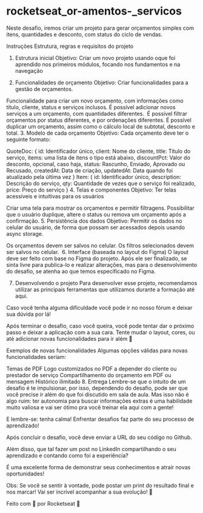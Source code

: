 # rocketseat_or-amentos-_servicos

Neste desafio, iremos criar um projeto para gerar orçamentos simples com itens, quantidades e desconto, com status do ciclo de vendas.

Instruções
Estrutura, regras e requisitos do projeto

1. Estrutura inicial
Objetivo: Criar um novo projeto usando oque foi aprendido nos primeiros módulos, focando nos fundamentos e na navegação

2. Funcionalidades de orçamento
Objetivo: Criar funcionalidades para a gestão de orçamentos.

Funcionalidade para criar um novo orçamento, com informações como título, cliente, status e serviços inclusos.
É possível adicionar novos serviços a um orçamento, com quantidades diferentes. 
É possível filtrar orçamentos por status diferentes, e por ordenações diferentes.
É possível duplicar um orçamento, assim como o cálculo local de subtotal, desconto e total.
3. Modelo de cada orçamento
Objetivo: Cada orçamento deve ter o seguinte formato:

QuoteDoc: { id: Identificador único, client: Nome do cliente, title: Título do serviço, items: uma lista de itens o tipo está abaixo, discountPct: Valor do desconto, opcional, caso haja, status: Rascunho, Enviado, Aprovado ou Recusado, createdAt: Data de criação, updatedAt: Data quando foi atualizado pela última vez }
Item: { id: Identificador único, description: Descrição do serviço, qty: Quantidade de vezes que o serviço foi realizado, price: Preço do serviço }
4. Telas e componentes
Objetivo: Ter telas acessíveis e intuitivas para os usuários

Criar uma tela para mostrar os orçamentos e permitir filtragens.
Possibilitar que o usuário duplique, altere o status ou remova um orçamento após a confirmação.
5. Persistência dos dados
Objetivo: Permitir os dados no celular do usuário, de forma que possam ser acessados depois usando async storage.

Os orçamentos devem ser salvos no celular.
Os filtros selecionados devem ser salvos no celular. 
6. Interface (baseada no layout do Figma)
O layout deve ser feito com base no Figma do projeto. Após ele ser finalizado, se sinta livre para publica-lo e realizar alterações, mas para o desenvolvimento do desafio, se atenha ao que temos especificado no Figma.

7. Desenvolvendo o projeto
Para desenvolver esse projeto, recomendamos utilizar as principais ferramentas que utilizamos durante a formação até aqui.

Caso você tenha alguma dificuldade você pode ir no nosso 
fórum
 e deixar sua dúvida por lá!

Após terminar o desafio, caso você queira, você pode tentar dar o próximo passo e deixar a aplicação com a sua cara. Tente mudar o layout, cores, ou até adicionar novas funcionalidades para ir além 🚀

Exemplos de novas funcionalidades
Algumas opções válidas para novas funcionalidades seriam:

Temas de PDF
Logo customizados no PDF a depender do cliente ou prestador de serviço
Compartilhamento do orçamento em PDF ou mensagem
Histórico ilimitado
8. Entrega
Lembre-se que o intuito de um desafio é te impulsionar, por isso, dependendo do desafio, pode ser que você precise ir além do que foi discutido em sala de aula. Mas isso não é algo ruim: ter autonomia para buscar informações extras é uma habilidade muito valiosa e vai ser ótimo pra você treinar ela aqui com a gente!

E lembre-se: tenha calma! Enfrentar desafios faz parte do seu processo de aprendizado!

Após concluir o desafio, você deve enviar a URL do seu código no Github.

Além disso, que tal fazer um post no LinkedIn compartilhando o seu aprendizado e contando como foi a experiência?

É uma excelente forma de demonstrar seus conhecimentos e atrair novas oportunidades!

Obs: Se você se sentir à vontade, pode postar um print do resultado final e nos marcar! Vai ser incrível acompanhar a sua evolução! 💜

Feito com 💜 por Rocketseat 👋
